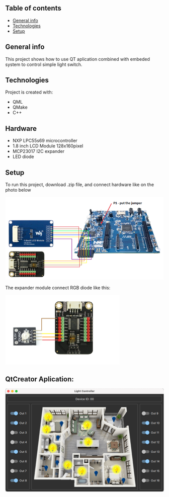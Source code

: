 ## Table of contents

* [General info](#general-info)
* [Technologies](#technologies)
* [Setup](#setup)

## General info

This project shows how to use QT aplication combined with embeded system to control simple light switch.	

## Technologies

Project is created with:
* QML
* QMake
* C++

## Hardware 

* NXP LPC55s69 microcontroller
* 1.8 inch LCD Module  128x160pixel
* MCP23017 I2C expander
* LED diode 

## Setup

To run this project, download .zip file, and connect hardware like on the photo below

![](./docs/CableSetup.png)

The expander module connect RGB diode like this:

![](./docs/CableExpander.png)

## QtCreator Aplication:

![](./docs/LightController_qtAPP.png)
